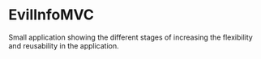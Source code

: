 # EvilInfoMVC
Small application showing the different stages of increasing the flexibility and reusability in the application.
